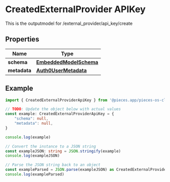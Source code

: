 
# CreatedExternalProvider APIKey

This is the outputmodel for /external_provider/api_key/create

## Properties

Name | Type
------------ | -------------
**schema** | [**EmbeddedModelSchema**](EmbeddedModelSchema)
**metadata** | [**Auth0UserMetadata**](Auth0UserMetadata)

## Example

```typescript
import { CreatedExternalProviderApiKey } from '@pieces.app/pieces-os-client'

// TODO: Update the object below with actual values
const example: CreatedExternalProviderApiKey = {
    "schema": null,
    "metadata": null,
}

console.log(example)

// Convert the instance to a JSON string
const exampleJSON: string = JSON.stringify(example)
console.log(exampleJSON)

// Parse the JSON string back to an object
const exampleParsed = JSON.parse(exampleJSON) as CreatedExternalProviderApiKey
console.log(exampleParsed)
```


